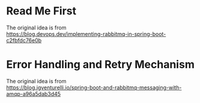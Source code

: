 # Read Me First

The original idea is from  
https://blog.devops.dev/implementing-rabbitmq-in-spring-boot-c2fbfdc76e0b

# Error Handling and Retry Mechanism

The original idea is from  
https://blog.igventurelli.io/spring-boot-and-rabbitmq-messaging-with-amqp-a96a5dab3d45